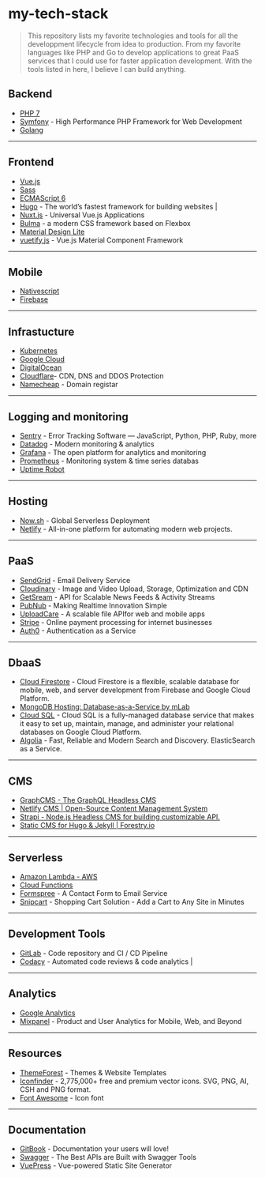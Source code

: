 # my-tech-stack

> This repository lists my favorite technologies and tools for all the developpment lifecycle from idea to production. From my favorite languages like PHP and Go to develop applications to great PaaS services that I could use for faster application development. With the tools listed in here, I believe I can build anything.

## Backend

* [PHP 7](http://php.net/)
* [Symfony](https://symfony.com/) -  High Performance PHP Framework for Web Development
* [Golang](https://golang.org/)

---

## Frontend

* [Vue.js](https://vuejs.org/)
* [Sass](https://sass-lang.com/)
* [ECMAScript 6](http://es6-features.org/#Constants)
* [Hugo](https://gohugo.io/) - The world’s fastest framework for building websites | 
* [Nuxt.js](https://nuxtjs.org/) - Universal Vue.js Applications
* [Bulma](https://bulma.io/) -  a modern CSS framework based on Flexbox
* [Material Design Lite](https://getmdl.io/)
* [vuetify.js](https://vuetifyjs.com/en/) - Vue.js Material Component Framework

---

## Mobile

* [Nativescript](https://www.nativescript.org/)
* [Firebase](https://firebase.google.com/)

---

## Infrastucture

* [Kubernetes](https://kubernetes.io/)
* [Google Cloud](https://cloud.google.com/gcp)
* [DigitalOcean](https://www.digitalocean.com/)
* [Cloudflare](https://www.cloudflare.com/)- CDN, DNS and DDOS Protection
* [Namecheap](https://www.namecheap.com/) - Domain registar

---

## Logging and monitoring

* [Sentry](https://sentry.io/welcome/) - Error Tracking Software — JavaScript, Python, PHP, Ruby, more
* [Datadog](https://www.datadoghq.com/) - Modern monitoring & analytics
* [Grafana](https://grafana.com/) -  The open platform for analytics and monitoring
* [Prometheus](https://prometheus.io/) - Monitoring system & time series databas
* [Uptime Robot](https://uptimerobot.com/)

---

## Hosting

* [Now.sh](https://zeit.co/now) - Global Serverless Deployment
* [Netlify](https://www.netlify.com/) -  All-in-one platform for automating modern web projects.

---

## PaaS

* [SendGrid](https://sendgrid.com/) - Email Delivery Service
* [Cloudinary](https://cloudinary.com/) - Image and Video Upload, Storage, Optimization and CDN
* [GetSream](https://getstream.io/) - API for Scalable News Feeds & Activity Streams
* [PubNub](https://www.pubnub.com/) - Making Realtime Innovation Simple
* [UploadCare](https://uploadcare.com/) - A scalable file APIfor web and mobile apps
* [Stripe](https://stripe.com/) - Online payment processing for internet businesses
* [Auth0](https://auth0.com/) - Authentication as a Service

---

## DbaaS

* [Cloud Firestore](https://firebase.google.com/docs/firestore/) - Cloud Firestore is a flexible, scalable database for mobile, web, and server development from Firebase and Google Cloud Platform.
* [MongoDB Hosting: Database-as-a-Service by mLab](https://mlab.com/)
* [Cloud SQL](https://cloud.google.com/sql/docs/) - Cloud SQL is a fully-managed database service that makes it easy to set up, maintain, manage, and administer your relational databases on Google Cloud Platform.
* [Algolia](https://www.algolia.com/) - Fast, Reliable and Modern Search and Discovery. ElasticSearch as a Service.

---

## CMS

* [GraphCMS - The GraphQL Headless CMS](https://graphcms.com/)
* [Netlify CMS | Open-Source Content Management System](https://www.netlifycms.org/)
* [Strapi - Node.js Headless CMS for building customizable API.](https://strapi.io/)
* [Static CMS for Hugo & Jekyll | Forestry.io](https://forestry.io/#/)

---

## Serverless

* [Amazon Lambda - AWS](https://aws.amazon.com/pt/lambda/)
* [Cloud Functions](https://cloud.google.com/functions/)
* [Formspree](https://formspree.io/) - A Contact Form to Email Service
* [Snipcart](https://snipcart.com/) - Shopping Cart Solution - Add a Cart to Any Site in Minutes

---

## Development Tools

* [GitLab](https://about.gitlab.com/) - Code repository and CI / CD Pipeline
* [Codacy](https://www.codacy.com/) - Automated code reviews & code analytics | 

---

## Analytics

* [Google Analytics](https://analytics.google.com/analytics/web/#/)
* [Mixpanel](https://mixpanel.com/) - Product and User Analytics for Mobile, Web, and Beyond

---

## Resources

* [ThemeForest](https://themeforest.net/) - Themes & Website Templates
* [Iconfinder](https://www.iconfinder.com/) - 2,775,000+ free and premium vector icons. SVG, PNG, AI, CSH and PNG format.
* [Font Awesome](https://fontawesome.com/) - Icon font

---

## Documentation

* [GitBook](https://www.gitbook.com/) - Documentation your users will love!
* [Swagger](https://swagger.io/) - The Best APIs are Built with Swagger Tools
* [VuePress](https://vuepress.vuejs.org/) - Vue-powered Static Site Generator
